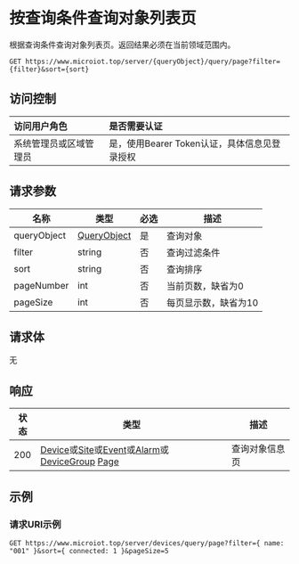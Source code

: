 # 按查询条件查询对象列表页

根据查询条件查询对象列表页。返回结果必须在当前领域范围内。

``` HTTP
GET https://www.microiot.top/server/{queryObject}/query/page?filter={filter}&sort={sort}
```
## 访问控制

| 访问用户角色           | 是否需要认证                                 |
| :--------------------- | :------------------------------------------- |
| 系统管理员或区域管理员 | 是，使用Bearer Token认证，具体信息见登录授权 |

## 请求参数

| 名称        | 类型                                  | 必选 | 描述                 |
| ----------- | ------------------------------------- | ---- | -------------------- |
| queryObject | [QueryObject](queryid.md#queryobject) | 是   | 查询对象             |
| filter      | string                                | 否   | 查询过滤条件         |
| sort        | string                                | 否   | 查询排序             |
| pageNumber  | int                                   | 否   | 当前页数，缺省为0    |
| pageSize    | int                                   | 否   | 每页显示数，缺省为10 |

## 请求体

无

## 响应

| 状态 | 类型          | 描述           |
| ---- | ------------- | -------------- |
| 200  | [Device](../device/adddevice.md#device)或[Site](../site/addsite.md#site)或[Event](../event/addevent.md#event)或[Alarm](../alarm/addalarm.md#alarm)或[DeviceGroup](../devicegroup/adddevicegroup.md#devicegroup) [Page](../datatype/page.md#page) | 查询对象信息页 |



## 示例

### 请求URI示例

``` HTTP
GET https://www.microiot.top/server/devices/query/page?filter={ name: "001" }&sort={ connected: 1 }&pageSize=5
```



